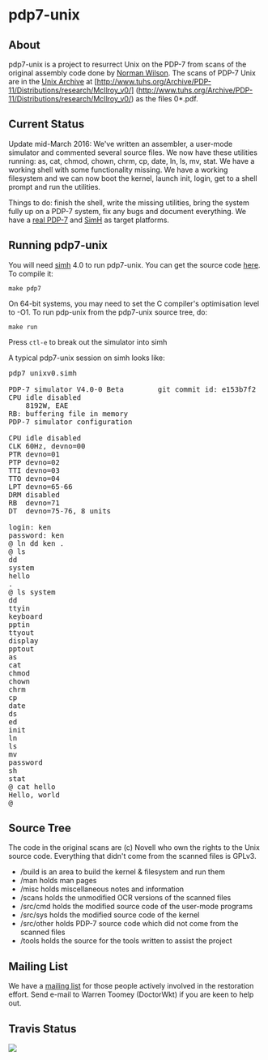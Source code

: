 # pdp7-unix


## About

pdp7-unix is a project to resurrect Unix on the PDP-7 from scans of the original
assembly code done by
[Norman Wilson](http://www.cs.toronto.edu/~norman/pers/index.html).
The scans of PDP-7 Unix are in the [Unix Archive](http://www.tuhs.org/) at
[http://www.tuhs.org/Archive/PDP-11/Distributions/research/McIlroy_v0/]
(http://www.tuhs.org/Archive/PDP-11/Distributions/research/McIlroy_v0/)
as the files 0*.pdf.

## Current Status

Update mid-March 2016: We've written an assembler, a user-mode simulator and
commented several source files. We now have these utilities running:
as, cat, chmod, chown, chrm, cp, date, ln, ls, mv, stat. We have a working
shell with some functionality missing. We have a working filesystem and
we can now boot the kernel, launch init, login, get to a shell prompt and
run the utilities.

Things to do: finish the shell, write the missing utilities, bring the
system fully up on a PDP-7 system, fix any bugs and document everything.
We have a [real PDP-7](http://physics.uoregon.edu/outreach/movies/pdplives/)
and [SimH](http://simh.trailing-edge.com/) as target platforms.

## Running pdp7-unix

You will need [simh](http://simh.trailing-edge.com/) 4.0 to run pdp7-unix.  You can get the source code [here](https://github.com/simh/simh).  To compile it:

`make pdp7`

On 64-bit systems, you may need to set the C compiler's optimisation
level to -O1. To run pdp-unix from the pdp7-unix source tree, do:

`make run`

Press `ctl-e` to break out the simulator into simh

A typical pdp7-unix session on simh looks like:

<pre>
pdp7 unixv0.simh

PDP-7 simulator V4.0-0 Beta        git commit id: e153b7f2
CPU	idle disabled
	8192W, EAE
RB: buffering file in memory
PDP-7 simulator configuration

CPU	idle disabled
CLK	60Hz, devno=00
PTR	devno=01
PTP	devno=02
TTI	devno=03
TTO	devno=04
LPT	devno=65-66
DRM	disabled
RB	devno=71
DT	devno=75-76, 8 units

login: ken
password: ken
@ ln dd ken .
@ ls
dd      
system  
hello   
.       
@ ls system
dd      
ttyin   
keyboard
pptin   
ttyout  
display 
pptout  
as      
cat     
chmod   
chown   
chrm    
cp      
date    
ds      
ed      
init    
ln      
ls      
mv      
password
sh      
stat    
@ cat hello
Hello, world
@ 
</pre>


## Source Tree

The code in the original scans are (c) Novell who own the rights to the Unix
source code. Everything that didn't come from the scanned files is GPLv3.

* /build     is an area to build the kernel & filesystem and run them
* /man		 holds man pages
* /misc	     holds miscellaneous notes and information
* /scans     holds the unmodified OCR versions of the scanned files
* /src/cmd   holds the modified source code of the user-mode programs
* /src/sys   holds the modified source code of the kernel
* /src/other holds PDP-7 source code which did not come from the scanned files
* /tools     holds the source for the tools written to assist the project

## Mailing List

We have a
[mailing list](http://minnie.tuhs.org/cgi-bin/mailman/listinfo/pdp7-unix)
for those people actively involved in the restoration effort. Send e-mail
to Warren Toomey (DoctorWkt) if you are keen to help out.

## Travis Status

<a href="https://travis-ci.org/DoctorWkt/pdp7-unix">
<img src="https://api.travis-ci.org/DoctorWkt/pdp7-unix.png"></a>
